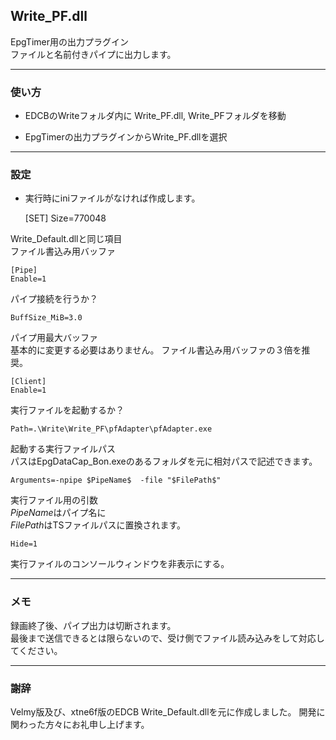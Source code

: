 ﻿
## Write_PF.dll

EpgTimer用の出力プラグイン  
ファイルと名前付きパイプに出力します。


------------------------------------------------------------------
### 使い方

* EDCBのWriteフォルダ内に Write_PF.dll, Write_PFフォルダを移動

* EpgTimerの出力プラグインからWrite_PF.dllを選択



------------------------------------------------------------------
### 設定
* 実行時にiniファイルがなければ作成します。


    [SET]
    Size=770048

Write_Default.dllと同じ項目  
ファイル書込み用バッファ


    [Pipe]
    Enable=1
    
パイプ接続を行うか？


    BuffSize_MiB=3.0

パイプ用最大バッファ  
基本的に変更する必要はありません。 
ファイル書込み用バッファの３倍を推奨。   


    [Client]
    Enable=1
    
実行ファイルを起動するか？

    
    Path=.\Write\Write_PF\pfAdapter\pfAdapter.exe

起動する実行ファイルパス  
パスはEpgDataCap_Bon.exeのあるフォルダを元に相対パスで記述できます。


    Arguments=-npipe $PipeName$  -file "$FilePath$"
    
実行ファイル用の引数  
$PipeName$はパイプ名に  
$FilePath$はTSファイルパスに置換されます。  


    Hide=1

実行ファイルのコンソールウィンドウを非表示にする。


------------------------------------------------------------------
### メモ
録画終了後、パイプ出力は切断されます。  
最後まで送信できるとは限らないので、受け側でファイル読み込みをして対応してください。  



------------------------------------------------------------------
### 謝辞

Velmy版及び、xtne6f版のEDCB Write_Default.dllを元に作成しました。
開発に関わった方々にお礼申し上げます。



